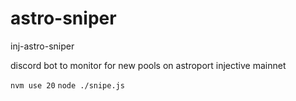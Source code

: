 # astro-sniper
inj-astro-sniper

discord bot to monitor for new pools on astroport injective mainnet

`nvm use 20`
`node ./snipe.js`
